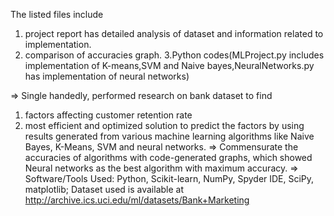 The listed files include  
  1. project report has detailed analysis of dataset and information related to implementation.
  2. comparison of accuracies graph.
  3.Python codes(MLProject.py includes implementation of K-means,SVM and Naive bayes,NeuralNetworks.py has implementation of neural             networks) 

=> Single handedly, performed research on bank dataset to find 
   1. factors affecting customer retention rate
   2. most efficient and optimized solution to predict the factors by using results generated from various machine learning                      algorithms like Naive Bayes, K-Means, SVM and neural networks.
=> Commensurate the accuracies of algorithms with code-generated graphs, which showed Neural networks as the best algorithm with maximum      accuracy.
=> Software/Tools Used: Python, Scikit-learn, NumPy, Spyder IDE, SciPy, matplotlib; 
   Dataset used is available at  http://archive.ics.uci.edu/ml/datasets/Bank+Marketing



